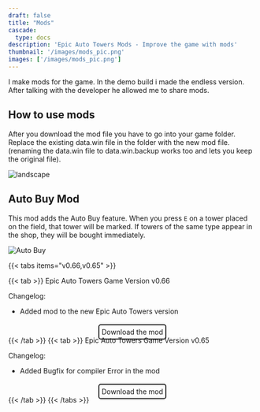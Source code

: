 ```yaml
---
draft: false
title: "Mods"
cascade:
  type: docs
description: 'Epic Auto Towers Mods - Improve the game with mods'
thumbnail: '/images/mods_pic.png'
images: ['/images/mods_pic.png']
---
```


I make mods for the game. In the demo build i made the endless version. After talking with the developer he allowed me to share mods.

## How to use mods

After you download the mod file you have to go into your game folder. Replace the existing data.win file in the folder with the new mod file. (renaming the data.win file to data.win.backup works too and lets you keep the original file). 

![landscape](/images/mods_pic.png)

## Auto Buy Mod

This mod adds the Auto Buy feature. When you press `E` on a tower placed on the field, that tower will be marked.
If towers of the same type appear in the shop, they will be bought immediately. 

![Auto Buy](https://data.epic-auto-towers.com/auto_buy.gif)

{{< tabs items="v0.66,v0.65" >}}

  {{< tab >}}
  Epic Auto Towers Game Version v0.66

  Changelog:
  - Added mod to the new Epic Auto Towers version

  <div style="text-align:center; margin-top: 25px">
  <a href="https://data.epic-auto-towers.com/data-auto-buy-v0.66.win" download style="text-decoration:none; color: inherit; padding: 5px; border: 2px solid; border-radius: 5px;">Download the mod</a>
</div>
  {{< /tab >}}
  {{< tab >}}
  Epic Auto Towers Game Version v0.65

  Changelog:
  - Added Bugfix for compiler Error in the mod
  
  <div style="text-align:center; margin-top: 25px">
  <a href="https://data.epic-auto-towers.com/data-bugfix-v0.65.win" download style="text-decoration:none; color: inherit; padding: 5px; border: 2px solid; border-radius: 5px;">Download the mod</a>
  </div>
  {{< /tab >}}
{{< /tabs >}}